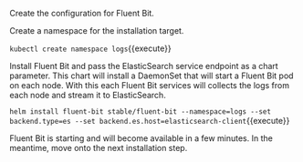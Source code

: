 Create the configuration for Fluent Bit.

Create a namespace for the installation target.

`kubectl create namespace logs`{{execute}}

Install Fluent Bit and pass the ElasticSearch service endpoint as a chart parameter. This chart will install a DaemonSet that will start a Fluent Bit pod on each node. With this each Fluent Bit services will collects the logs from each node and stream it to ElasticSearch.

`helm install fluent-bit stable/fluent-bit --namespace=logs --set backend.type=es --set backend.es.host=elasticsearch-client`{{execute}}

Fluent Bit is starting and will become available in a few minutes. In the meantime, move onto the next installation step.
